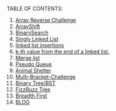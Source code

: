 TABLE OF CONTENTS:
1. <a href="./code401challenges/pages/challenge1.md">Array Reverse Challenge</a>
2. <a href="./code401challenges/pages/challenge2.md">ArrayShift</a>
3. <a href="./code401challenges/pages/challenge3.md">BinarySearch</a>
4. <a href="./code401challenges/pages/challenge4.md">Singly Linked List</a>
5. <a href="./code401challenges/pages/challenge5.md">linked list insertions</a>
6. <a href="./code401challenges/pages/challenge7.md">k-th value from the end of a linked list.</a>
7. <a href="./code401challenges/pages/challenge8.md">Merge list</a>
8. <a href="./code401challenges/pages/challenge11.md">Pseudo Queue</a>
9. <a href="./code401challenges/pages/challenge12.md">Animal Shelter</a>
10. <a href="./code401challenges/pages/challenge13.md">Multi-Bracket-Challenge</a>
11. <a href="./code401challenges/pages/challenge15.md">Binary Tree/BST</a>
12. <a href="./code401challenges/pages/challenge16.md">FizzBuzz Tree</a>
13. <a href="./code401challenges/pages/challenge17.md">Breadth First</a>
14. <a href="./code401challenges/pages/blog.md">BLOG</a>